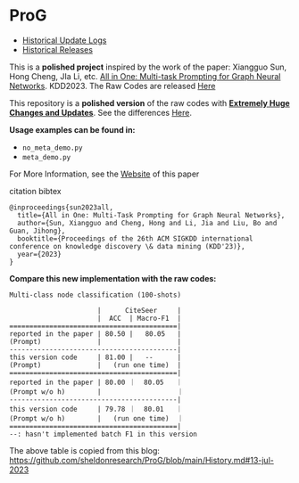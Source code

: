 # ProG


- [Historical Update Logs](https://github.com/sheldonresearch/ProG/blob/main/History.md)
- [Historical Releases](https://github.com/sheldonresearch/ProG/releases)

This is a **polished project** inspired by the work of the paper: Xiangguo Sun, Hong Cheng, JIa Li,
etc. [All in One: Multi-task Prompting for Graph Neural Networks](https://arxiv.org/abs/2307.01504). KDD2023. The Raw Codes are released [Here](https://anonymous.4open.science/r/mpg/README.md)


This repository is a **polished version** of the raw codes with **[Extremely Huge Changes and Updates](https://github.com/sheldonresearch/ProG/blob/main/History.md#13-jul-2023)**. See the differences [Here](https://github.com/sheldonresearch/ProG/blob/main/History.md#13-jul-2023).

**Usage examples can be found in:**

- ``no_meta_demo.py``
- ``meta_demo.py``



For More Information, see the [Website](https://graphprompt.github.io/) of this paper

citation bibtex

```
@inproceedings{sun2023all,
  title={All in One: Multi-Task Prompting for Graph Neural Networks},
  author={Sun, Xiangguo and Cheng, Hong and Li, Jia and Liu, Bo and Guan, Jihong},
  booktitle={Proceedings of the 26th ACM SIGKDD international conference on knowledge discovery \& data mining (KDD'23)},
  year={2023}
}

```


**Compare this new implementation with the raw codes:**

```
Multi-class node classification (100-shots)

                      |      CiteSeer     |
                      |  ACC  | Macro-F1  |
==========================================|
reported in the paper | 80.50 |   80.05   |
(Prompt)              |                   |
------------------------------------------|
this version code     | 81.00 |   --      |
(Prompt)              |   (run one time)  | 
==========================================|
reported in the paper | 80.00 ｜  80.05   ｜
(Prompt w/o h)        |                   ｜
------------------------------------------|
this version code     | 79.78 ｜  80.01   ｜
(Prompt w/o h)        |   (run one time)  ｜
==========================================|
--: hasn't implemented batch F1 in this version
```
The above table is copied from this blog: https://github.com/sheldonresearch/ProG/blob/main/History.md#13-jul-2023